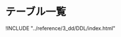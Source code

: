 # テーブル一覧

!INCLUDE "../reference/3_dd/DDL/index.html"

<!--<script>document.body.innerHTML = document.body.innerHTML.replace(/replace_dbname./g, "");</script>-->

